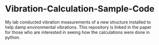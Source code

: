 # Vibration-Calculation-Sample-Code
My lab conducted vibration measurements of a new structure installed to help damp environmental vibrations. This repository is linked in the paper for those who are interested in seeing how the calculations were done in python.
